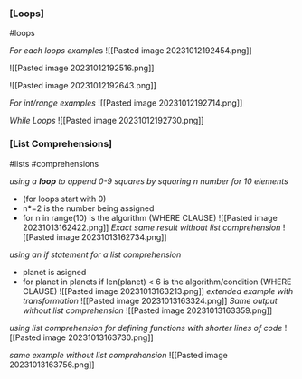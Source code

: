 ### [Loops] 
#loops

*For each loops example*s
![[Pasted image 20231012192454.png]]

![[Pasted image 20231012192516.png]]

![[Pasted image 20231012192643.png]]

*For int/range examples*
![[Pasted image 20231012192714.png]]

*While Loops*
![[Pasted image 20231012192730.png]]

### [List Comprehensions] 
#lists #comprehensions

*using a **loop** to append 0-9 squares by squaring n number for 10 elements*  
* (for loops start with 0)
* n*=2 is the number being assigned
* for n in range(10) is the algorithm  (WHERE CLAUSE)
![[Pasted image 20231013162422.png]]
*Exact same result without list comprehension*
![[Pasted image 20231013162734.png]]

*using an if statement for a list comprehension*
* planet is asigned
* for planet in planets if len(planet) < 6 is the algorithm/condition (WHERE CLAUSE)
![[Pasted image 20231013163213.png]]
*extended example with transformation*
![[Pasted image 20231013163324.png]]
*Same output without list comprehension*
![[Pasted image 20231013163359.png]]

*using list comprehension for defining functions with shorter lines of code*
![[Pasted image 20231013163730.png]]

*same example without list comprehension*
![[Pasted image 20231013163756.png]]